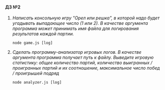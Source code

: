 #### ДЗ №2

1. *Написать консольную игру "Орел или решка", в которой надо будет
    угадывать выпадающее число (1 или 2). В качестве аргумента
    программа может принимать имя файла для логирования
    результатов каждой партии.*
   
   ```node game.js [log]```
   
2. *Сделать программу-анализатор игровых логов. В качестве
    аргумента программа получает путь к файлу. Выведите игровую
    статистику: общее количество партий, количество выигранных /
    проигранных партий и их соотношение, максимальное число побед /
    проигрышей подряд*
   
   ```node analyzer.js [log]```     
   